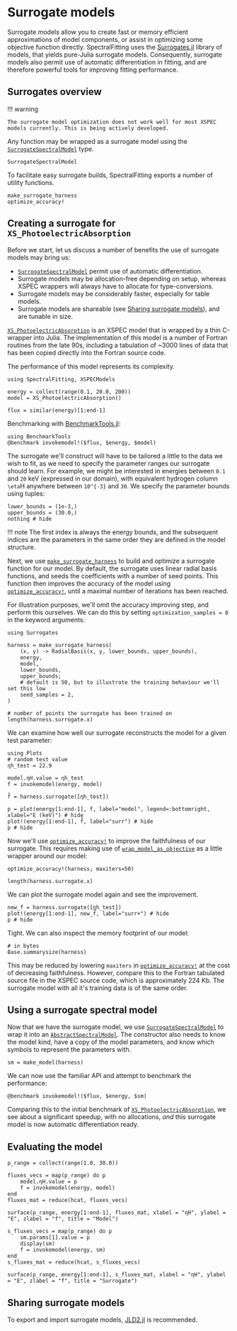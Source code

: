# Surrogate models

Surrogate models allow you to create fast or memory efficient approximations of model components, or assist in optimizing some objective function directly. SpectralFitting uses the [Surrogates.jl](https://github.com/SciML/Surrogates.jl) library of models, that yields pure-Julia surrogate models. Consequently, surrogate models also permit use of automatic differentiation in fitting, and are therefore powerful tools for improving fitting performance.

## Surrogates overview

!!! warning

    The surrogate model optimization does not work well for most XSPEC models currently. This is being actively developed.

Any function may be wrapped as a surrogate model using the [`SurrogateSpectralModel`](@ref) type.

```@docs
SurrogateSpectralModel
```

To facilitate easy surrogate builds, SpectralFitting exports a number of utility functions.

```@docs
make_surrogate_harness
optimize_accuracy!
```

## Creating a surrogate for `XS_PhotoelectricAbsorption`

Before we start, let us discuss a number of benefits the use of surrogate models may bring us:

- [`SurrogateSpectralModel`](@ref) permit use of automatic differentiation.
- Surrogate models may be allocation-free depending on setup, whereas XSPEC wrappers will always have to allocate for type-conversions.
- Surrogate models may be considerably faster, especially for table models.
- Surrogate models are shareable (see [Sharing surrogate models](@ref)), and are tunable in size.

[`XS_PhotoelectricAbsorption`](@ref) is an XSPEC model that is wrapped by a thin C-wrapper into Julia. The implementation of this model is a number of Fortran routines from the late 90s, including a tabulation of ~3000 lines of data that has been copied directly into the Fortran source code.

The performance of this model represents its complexity.

```@example surrogate_example
using SpectralFitting, XSPECModels

energy = collect(range(0.1, 20.0, 200))
model = XS_PhotoelectricAbsorption()

flux = similar(energy)[1:end-1]
```

Benchmarking with [BenchmarkTools.jl](https://juliaci.github.io/BenchmarkTools.jl/stable/):

```@example surrogate_example
using BenchmarkTools
@benchmark invokemodel!($flux, $energy, $model)
```

The surrogate we'll construct will have to be tailored a little to the data we wish to fit, as we need to specify the parameter ranges our surrogate should learn. For example, we might be interested in energies between ``0.1`` and ``20`` keV (expressed in our domain), with equivalent hydrogen column ``\eta``H anywhere between ``10^{-3}`` and ``30``. We specify the parameter bounds using tuples:

```@example surrogate_example
lower_bounds = (1e-3,)
upper_bounds = (30.0,)
nothing # hide
```

!!! note
    The first index is always the energy bounds, and the subsequent indices are the parameters in the same order they are defined in the model structure.

Next, we use [`make_surrogate_harness`](@ref) to build and optimize a surrogate function for our model. By default, the surrogate uses linear radial basis functions, and seeds the coefficients with a number of seed points. This function then improves the accuracy of the model using [`optimize_accuracy!`](@ref), until a maximal number of iterations has been reached.

For illustration purposes, we'll omit the accuracy improving step, and perform this ourselves. We can do this by setting `optimization_samples = 0` in the keyword arguments:

```@example surrogate_example
using Surrogates

harness = make_surrogate_harness(
    (x, y) -> RadialBasis(x, y, lower_bounds, upper_bounds),
    energy,
    model,
    lower_bounds,
    upper_bounds;
    # default is 50, but to illustrate the training behaviour we'll set this low
    seed_samples = 2,
)

# number of points the surrogate has been trained on
length(harness.surrogate.x)
```

We can examine how well our surrogate reconstructs the model for a given test parameter:

```@example surrogate_example
using Plots
# random test value
ηh_test = 22.9

model.ηH.value = ηh_test
f = invokemodel(energy, model)

f̂ = harness.surrogate([ηh_test])

p = plot(energy[1:end-1], f, label="model", legend=:bottomright, xlabel="E (keV)") # hide
plot!(energy[1:end-1], f̂, label="surr") # hide
p # hide
```

Now we'll use [`optimize_accuracy!`](@ref) to improve the faithfulness of our surrogate. This requires making use of [`wrap_model_as_objective`](@ref) as a little wrapper around our model:

```@example surrogate_example
optimize_accuracy!(harness; maxiters=50)

length(harness.surrogate.x)
```

We can plot the surrogate model again and see the improvement.
```@example surrogate_example
new_f̂ = harness.surrogate([ηh_test])
plot!(energy[1:end-1], new_f̂, label="surr+") # hide
p # hide
```

Tight. We can also inspect the memory footprint of our model:

```@example surrogate_example
# in bytes
Base.summarysize(harness) 
```
This may be reduced by lowering `maxiters` in [`optimize_accuracy!`](@ref) at the cost of decreasing faithfulness. However, compare this to the Fortran tabulated source file in the XSPEC source code, which is approximately 224 Kb. The surrogate model with all it's training data is of the same order.

## Using a surrogate spectral model

Now that we have the surrogate model, we use [`SurrogateSpectralModel`](@ref) to wrap it into an [`AbstractSpectralModel`](@ref). The constructor also needs to know the model kind, have a copy of the model parameters, and know which symbols to represent the parameters with.

```@example surrogate_example
sm = make_model(harness)
```

We can now use the familiar API and attempt to benchmark the performance:

```@example surrogate_example
@benchmark invokemodel!($flux, $energy, $sm)
```

Comparing this to the initial benchmark of [`XS_PhotoelectricAbsorption`](@ref), we see about a significant speedup, with no allocations, _and_ this surrogate model is now automatic differentiation ready.

## Evaluating the model

```@example surrogate_example
p_range = collect(range(1.0, 30.0))

fluxes_vecs = map(p_range) do p
    model.ηH.value = p
    f = invokemodel(energy, model)
end
fluxes_mat = reduce(hcat, fluxes_vecs)

surface(p_range, energy[1:end-1], fluxes_mat, xlabel = "ηH", ylabel = "E", zlabel = "f", title = "Model")
```

```@example surrogate_example
s_fluxes_vecs = map(p_range) do p
    sm.params[1].value = p
    display(sm)
    f = invokemodel(energy, sm)
end
s_fluxes_mat = reduce(hcat, s_fluxes_vecs)

surface(p_range, energy[1:end-1], s_fluxes_mat, xlabel = "ηH", ylabel = "E", zlabel = "f", title = "Surrogate")
```

## Sharing surrogate models

To export and import surrogate models, [JLD2.jl](https://github.com/JuliaIO/JLD2.jl) is recommended.